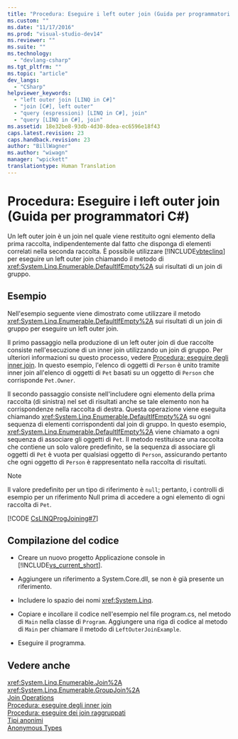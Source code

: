 ```yaml
---
title: "Procedura: Eseguire i left outer join (Guida per programmatori C#) | Microsoft Docs"
ms.custom: ""
ms.date: "11/17/2016"
ms.prod: "visual-studio-dev14"
ms.reviewer: ""
ms.suite: ""
ms.technology: 
  - "devlang-csharp"
ms.tgt_pltfrm: ""
ms.topic: "article"
dev_langs: 
  - "CSharp"
helpviewer_keywords: 
  - "left outer join [LINQ in C#]"
  - "join [C#], left outer"
  - "query (espressioni) [LINQ in C#], join"
  - "query [LINQ in C#], join"
ms.assetid: 18e32be8-93db-4d30-8dea-ec6596e18f43
caps.latest.revision: 23
caps.handback.revision: 23
author: "BillWagner"
ms.author: "wiwagn"
manager: "wpickett"
translationtype: Human Translation
---
```

# Procedura: Eseguire i left outer join (Guida per programmatori C#)
Un left outer join è un join nel quale viene restituito ogni elemento della prima raccolta, indipendentemente dal fatto che disponga di elementi correlati nella seconda raccolta.  È possibile utilizzare [!INCLUDE[vbteclinq](../../../csharp/includes/vbteclinq_md.md)] per eseguire un left outer join chiamando il metodo di <xref:System.Linq.Enumerable.DefaultIfEmpty%2A> sui risultati di un join di gruppo.  
  
## Esempio  
 Nell'esempio seguente viene dimostrato come utilizzare il metodo <xref:System.Linq.Enumerable.DefaultIfEmpty%2A> sui risultati di un join di gruppo per eseguire un left outer join.  
  
 Il primo passaggio nella produzione di un left outer join di due raccolte consiste nell'esecuzione di un inner join utilizzando un join di gruppo.  Per ulteriori informazioni su questo processo, vedere [Procedura: eseguire degli inner join](../../../csharp/programming-guide/linq-query-expressions/how-to-perform-inner-joins.md). In questo esempio, l'elenco di oggetti di `Person` è unito tramite inner join all'elenco di oggetti di `Pet` basati su un oggetto di `Person` che corrisponde `Pet.Owner`.  
  
 Il secondo passaggio consiste nell'includere ogni elemento della prima raccolta \(di sinistra\) nel set di risultati anche se tale elemento non ha corrispondenze nella raccolta di destra.  Questa operazione viene eseguita chiamando <xref:System.Linq.Enumerable.DefaultIfEmpty%2A> su ogni sequenza di elementi corrispondenti dal join di gruppo.  In questo esempio, <xref:System.Linq.Enumerable.DefaultIfEmpty%2A> viene chiamato a ogni sequenza di associare gli oggetti di `Pet`.  Il metodo restituisce una raccolta che contiene un solo valore predefinito, se la sequenza di associare gli oggetti di `Pet` è vuota per qualsiasi oggetto di `Person`, assicurando pertanto che ogni oggetto di `Person` è rappresentato nella raccolta di risultati.  
  
> [!NOTE]
>  Il valore predefinito per un tipo di riferimento è `null`; pertanto, i controlli di esempio per un riferimento Null prima di accedere a ogni elemento di ogni raccolta di `Pet`.  
  
 [!CODE [CsLINQProgJoining#7](../CodeSnippet/VS_Snippets_VBCSharp/CsLINQProgJoining#7)]  
  
## Compilazione del codice  
  
-   Creare un nuovo progetto Applicazione console in [!INCLUDE[vs_current_short](../../../csharp/programming-guide/classes-and-structs/includes/vs_current_short_md.md)].  
  
-   Aggiungere un riferimento a System.Core.dll, se non è già presente un riferimento.  
  
-   Includere lo spazio dei nomi <xref:System.Linq>.  
  
-   Copiare e incollare il codice nell'esempio nel file program.cs, nel metodo di `Main` nella classe di `Program`.  Aggiungere una riga di codice al metodo di `Main` per chiamare il metodo di `LeftOuterJoinExample`.  
  
-   Eseguire il programma.  
  
## Vedere anche  
 <xref:System.Linq.Enumerable.Join%2A>   
 <xref:System.Linq.Enumerable.GroupJoin%2A>   
 [Join Operations](../../../visual-basic/programming-guide/concepts/linq/join-operations.md)   
 [Procedura: eseguire degli inner join](../../../csharp/programming-guide/linq-query-expressions/how-to-perform-inner-joins.md)   
 [Procedura: eseguire dei join raggruppati](../../../csharp/programming-guide/linq-query-expressions/how-to-perform-grouped-joins.md)   
 [Tipi anonimi](../../../csharp/programming-guide/classes-and-structs/anonymous-types.md)   
 [Anonymous Types](../../../visual-basic/programming-guide/language-features/objects-and-classes/anonymous-types.md)